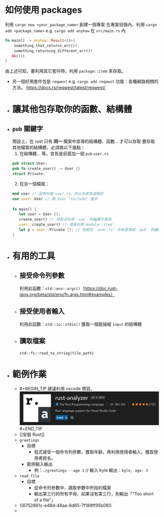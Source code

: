 # 如何使用 packages 
利用 `cargo new <your_package_name>` 創建一個專案
在專案目錄內，利用 `cargo add <package_name>` e.g. `cargo add anyhow`
在 `src/main.rs` 內
```rust
fn main() -> anyhow::Result<()>{
    something_that_returns_err()?;
    something_returning_different_err()?
   Ok(())
}
```
由上述可知，要利用其它套件時，利用 `package::item` 來存取。
- 另一個好用套件包是 `reqwest`
  e.g. `cargo add reqewst`
  功能：各種網路相關的方法。
  https://docs.rs/reqwest/latest/reqwest/
- # 讓其他包存取你的函數、結構體
- ## `pub` 關鍵字
  預設上，在 rust 只有 **同一** 檔案中宣導的結構體、函數… 才可以存取
  要存取其他檔案的結構體，必須做以下幾點：
  1. 在結構體… 等，宣告是前面加一個 `pub`
  `user.rs`
  ```rust
  pub struct User;
  pub fn create_user() -> User {}
  struct Private;`
  ```
  2. 在另一個檔案：
  ```rust
  mod user // 因為叫做 user.rs，所以先宣告這個包
  use user::User // 將 User "include" 進來
  
  fn main() {
     let user = User {};
     create_user() // 但若沒利用 `use` 則編譯不會過
     user::create_user() // 或是利用`module::item` 
     let p = user::Private {}; // 但若在 `user.rs` 中未宣導成 `pub` 則編譯仍然不會過。
  }
  ```
- # 有用的工具
	- ## 接受命令列參數
	  利用此函數：`std::env::args()`（https://doc.rust-lang.org/beta/std/env/fn.args.html#examples）
	- ## 接受使用者輸入
	  利用此函數：`std::io::stdin()` 獲取一個能操縱 `input` 的結構體
	- ## 讀取檔案
	  `std::fs::read_to_string(file_path)`
- # 範例作業
	- #+BEGIN_TIP
	  建議利用 vscode 撰寫。
	  ![image.png](../assets/image_1734497082010_0.png) 
	  #+END_TIP
	- [[安裝 Rust]]
	- `greetings`
		- 目標
			- 程式接受一個命令列參數，獲取年齡，再利用使用者輸入，獲取使用者姓名。
		- 範例輸入輸出
			- 例：`./greetings --age 3` // 輸入 kyle
			  輸出：`kyle, age: 3`
	- `read_file`
		- 目標
			- 從命令列參數中，讀取參數中所指的檔案
			- 輸出第三行的所有字母，如果沒有第三行，則輸出「"Too short of a file"」
	- ((6752861c-e48d-48aa-8d65-7f189ff95b08))
	-